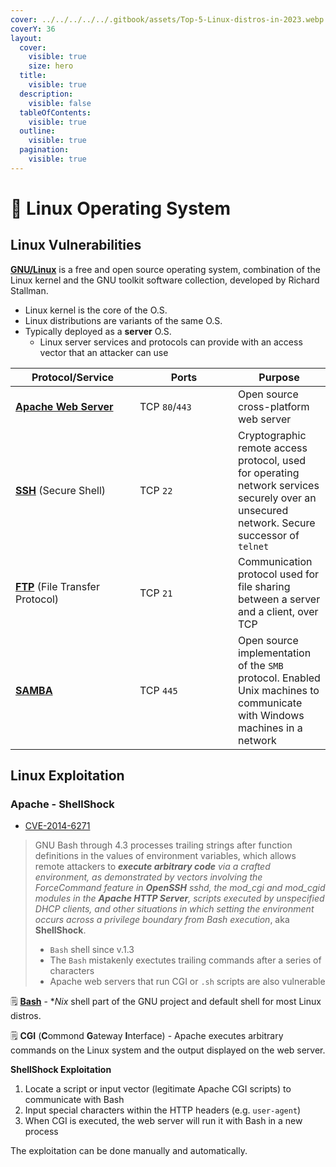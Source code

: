 ```yaml
---
cover: ../../../../../.gitbook/assets/Top-5-Linux-distros-in-2023.webp
coverY: 36
layout:
  cover:
    visible: true
    size: hero
  title:
    visible: true
  description:
    visible: false
  tableOfContents:
    visible: true
  outline:
    visible: true
  pagination:
    visible: true
---
```


# 🐧 Linux Operating System

## Linux Vulnerabilities <a href="#linux-vulnerabilities" id="linux-vulnerabilities"></a>

[**GNU/Linux**](https://www.gnu.org/home.en.html) is a free and open source operating system, combination of the Linux kernel and the GNU toolkit software collection, developed by Richard Stallman.

* Linux kernel is the core of the O.S.
* Linux distributions are variants of the same O.S.
* Typically deployed as a **server** O.S.
  * Linux server services and protocols can provide with an access vector that an attacker can use

<table><thead><tr><th width="183">Protocol/Service</th><th width="141">Ports</th><th>Purpose</th></tr></thead><tbody><tr><td><a href="https://httpd.apache.org/"><strong>Apache Web Server</strong></a></td><td>TCP <code>80</code>/<code>443</code></td><td>Open source cross-platform web server</td></tr><tr><td><a href="https://en.wikipedia.org/wiki/Secure_Shell"><strong>SSH</strong></a> (Secure Shell)</td><td>TCP <code>22</code></td><td>Cryptographic remote access protocol, used for operating network services securely over an unsecured network. Secure successor of <code>telnet</code></td></tr><tr><td><a href="https://en.wikipedia.org/wiki/File_Transfer_Protocol"><strong>FTP</strong></a> (File Transfer Protocol)</td><td>TCP <code>21</code></td><td>Communication protocol used for file sharing between a server and a client, over TCP</td></tr><tr><td><a href="https://www.samba.org/samba/what_is_samba.html"><strong>SAMBA</strong></a></td><td>TCP <code>445</code></td><td>Open source implementation of the <code>SMB</code> protocol. Enabled Unix machines to communicate with Windows machines in a network</td></tr></tbody></table>

## Linux Exploitation <a href="#linux-exploitation" id="linux-exploitation"></a>

### Apache - ShellShock <a href="#apache-shellshock" id="apache-shellshock"></a>

* [CVE-2014-6271](https://nvd.nist.gov/vuln/detail/CVE-2014-6271)

> GNU Bash through 4.3 processes trailing strings after function definitions in the values of environment variables, which allows remote attackers to _**execute arbitrary code** via a crafted environment, as demonstrated by vectors involving the ForceCommand feature in **OpenSSH** sshd, the mod\_cgi and mod\_cgid modules in the **Apache HTTP Server**, scripts executed by unspecified DHCP clients, and other situations in which setting the environment occurs across a privilege boundary from Bash execution_, aka **ShellShock**.
>
> * `Bash` shell since v.1.3
> * The `Bash` mistakenly exectutes trailing commands after a series of characters
> * Apache web servers that run CGI or `.sh` scripts are also vulnerable

🗒️ [**Bash**](https://www.gnu.org/software/bash/) - \*_Nix_ shell part of the GNU project and default shell for most Linux distros.

🗒️ **CGI** (**C**ommond **G**ateway **I**nterface) - Apache executes arbitrary commands on the Linux system and the output displayed on the web server.

**ShellShock Exploitation**

1. Locate a script or input vector (legitimate Apache CGI scripts) to communicate with Bash
2. Input special characters within the HTTP headers (e.g. `user-agent`)
3. When CGI is executed, the web server will run it with Bash in a new process

The exploitation can be done manually and automatically.














